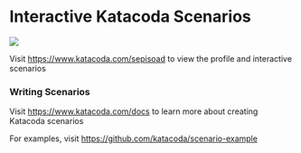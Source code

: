 # Interactive Katacoda Scenarios

[![](http://shields.katacoda.com/katacoda/sepisoad/count.svg)](https://www.katacoda.com/sepisoad "Get your profile on Katacoda.com")

Visit https://www.katacoda.com/sepisoad to view the profile and interactive scenarios

### Writing Scenarios
Visit https://www.katacoda.com/docs to learn more about creating Katacoda scenarios

For examples, visit https://github.com/katacoda/scenario-example
